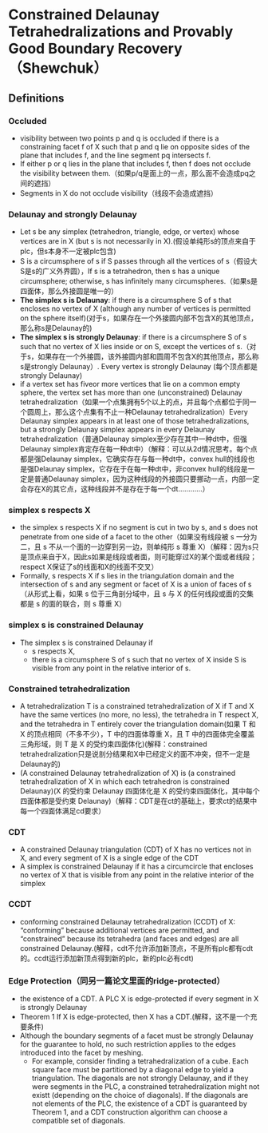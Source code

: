 
# Constrained Delaunay Tetrahedralizations and Provably Good Boundary Recovery （Shewchuk）

## Definitions
### Occluded
* visibility between two points p and q is occluded if there is a constraining facet f of X such that p and q lie on opposite sides of the plane that includes f, and the line segment pq intersects f.
* If either p or q lies in the plane that includes f, then f does not occlude the visibility between them.（如果p/q是面上的一点，那么面不会造成pq之间的遮挡）
* Segments in X do not occlude visibility（线段不会造成遮挡）

### Delaunay and strongly Delaunay
* Let s be any simplex (tetrahedron, triangle, edge, or vertex) whose vertices are in X (but s is not necessarily in X).(假设单纯形s的顶点来自于plc，但s本身不一定被plc包含)
* S is a circumsphere of s if S passes through all the vertices of s（假设大S是s的广义外界圆），If s is a tetrahedron, then s has a unique circumsphere; otherwise, s has infinitely many circumspheres.（如果s是四面体，那么外接圆是唯一的）
* <b>The simplex s is Delaunay</b>: if there is a circumsphere S of s that encloses no vertex of X (although any number of vertices is permitted on the sphere itself)(对于s，如果存在一个外接圆内部不包含X的其他顶点，那么称s是Delaunay的)
* <b>The simplex s is strongly Delaunay</b>: if there is a circumsphere S of s such that no vertex of X lies inside or on S, except the vertices of s.（对于s，如果存在一个外接圆，该外接圆内部和圆周不包含X的其他顶点，那么称s是strongly Delaunay）. Every vertex is strongly Delaunay (每个顶点都是strongly Delaunay)
* if a vertex set has fiveor more vertices that lie on a common empty sphere, the vertex set has more than one (unconstrained) Delaunay tetrahedralization（如果一个点集拥有5个以上的点，并且每个点都位于同一个圆周上，那么这个点集有不止一种Delaunay tetrahedralization）Every Delaunay simplex appears in at least one of those tetrahedralizations, but a strongly Delaunay simplex appears in every Delaunay tetrahedralization（普通Delaunay simplex至少存在其中一种dt中，但强Delaunay simplex肯定存在每一种dt中）（解释：可以从2d情况思考。每个点都是强Delaunay simplex，它确实存在与每一种dt中，convex hull的线段也是强Delaunay simplex，它存在于在每一种dt中，非convex hull的线段是一定是普通Delaunay simplex，因为这种线段的外接圆只要挪动一点，内部一定会存在X的其它点，这种线段并不是存在于每一个dt…………）

### simplex s respects X 
* the simplex s respects X if no segment is cut in two by s, and s does not penetrate from one side of a facet to the other（如果没有线段被 s 一分为二，且 s 不从一个面的一边穿到另一边，则单纯形 s 尊重 X）（解释：因为s只是顶点来自于X，因此s如果是线段或者面，则可能穿过X的某个面或者线段；respect X保证了s的线面和X的线面不交叉）
* Formally, s respects X if s lies in the triangulation domain and the intersection of s and any segment or facet of X is a union of faces of s（从形式上看，如果 s 位于三角剖分域中，且 s 与 X 的任何线段或面的交集都是 s 的面的联合，则 s 尊重 X）

### simplex s is constrained Delaunay
* The simplex s is constrained Delaunay if
    * s respects X,
    * there is a circumsphere S of s such that no vertex of X inside S is visible from any point in the relative interior of s.

### Constrained tetrahedralization
* A tetrahedralization T is a constrained tetrahedralization of X if T and X have the same vertices (no more, no less), the tetrahedra in T respect X, and the tetrahedra in T entirely cover the triangulation domain(如果 T 和 X 的顶点相同（不多不少），T 中的四面体尊重 X，且 T 中的四面体完全覆盖三角形域，则 T 是 X 的受约束四面体化)(解释：constrained tetrahedralization只是说剖分结果和X中已经定义的面不冲突，但不一定是Delaunay的)
* (A constrained Delaunay tetrahedralization of X) is (a constrained tetrahedralization of X in which each tetrahedron is constrained Delaunay)(X 的受约束 Delaunay 四面体化是 X 的受约束四面体化，其中每个四面体都是受约束 Delaunay)（解释：CDT是在ct的基础上，要求ct的结果中每一个四面体满足cd要求）

### CDT 
* A constrained Delaunay triangulation (CDT) of X has no vertices not in X, and every segment of X is a single edge of the CDT 
* A simplex is constrained Delaunay if it has a circumcircle that encloses no vertex of X that is visible from any point in the relative interior of the simplex

### CCDT
* conforming constrained Delaunay tetrahedralization (CCDT) of X: “conforming” because additional vertices are permitted, and “constrained” because its tetrahedra (and faces and edges) are all constrained Delaunay.(解释，cdt不允许添加新顶点，不是所有plc都有cdt的。ccdt运行添加新顶点得到新的plc，新的plc必有cdt)

### Edge Protection（同另一篇论文里面的ridge-protected）
* the existence of a CDT. A PLC X is edge-protected if every segment in X is strongly Delaunay
* Theorem 1 If X is edge-protected, then X has a CDT.(解释，这不是一个充要条件)
* Although the boundary segments of a facet must be strongly
Delaunay for the guarantee to hold, no such restriction applies to the edges introduced into the facet by meshing.
    * For example, consider finding a tetrahedralization of a cube. Each square face must be partitioned by a diagonal edge to yield a triangulation. The diagonals are not strongly Delaunay, and if they were segments in the PLC, a constrained tetrahedralization might not existt (depending on the choice of diagonals). If the diagonals are not elements of the PLC, the existence of a CDT is guaranteed by Theorem 1, and a CDT construction algorithm can choose a compatible set of diagonals.